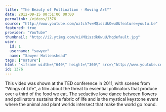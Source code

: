 ```yaml
---
title: "The Beauty of Pollination - Moving Art™"
date: 2012-09-15 00:51:06 00:00
permalink: /videos/1376
source: "http://www.youtube.com/watch?v=MQiszdkOwuU&feature=youtu.be"
featured: true
provider: "YouTube"
thumbnail: "http://i2.ytimg.com/vi/MQiszdkOwuU/hqdefault.jpg"
user:
  id: 1
  username: "sawyer"
  name: "Sawyer Hollenshead"
tags: ["nature"]
html: "<iframe width=\"640\" height=\"360\" src=\"http://www.youtube.com/embed/MQiszdkOwuU?wmode=transparent&fs=1&feature=oembed\" frameborder=\"0\" allowfullscreen></iframe>"
id: 1376
---
```


This video was shown at the TED conference in 2011, with scenes from "Wings of Life", a film about the threat to essential pollinators that produce over a third of the food we eat. The seductive love dance between flowers and pollinators sustains the fabric of life and is the mystical keystone event where the animal and plant worlds intersect that make the world go round.
